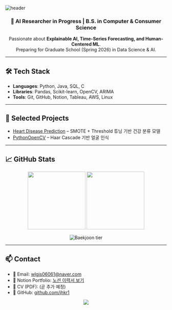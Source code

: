 <!-- 👋 Welcome Header -->
![header](https://capsule-render.vercel.app/api?type=waving&color=timeGradient&text=Welcome%20to%20Jihun's%20GitHub%20👋&animation=twinkling&fontSize=35&fontAlignY=40&fontAlign=70&height=250)

<!-- 👤 소개 -->
<h3 align="center">🧠 AI Researcher in Progress | B.S. in Computer & Consumer Science</h3>
<p align="center">
  Passionate about <b>Explainable AI, Time-Series Forecasting, and Human-Centered ML</b>.<br>
  Preparing for Graduate School (Spring 2026) in Data Science & AI.
</p>

---

## 🛠️ Tech Stack

- **Languages**: Python, Java, SQL, C  
- **Libraries**: Pandas, Scikit-learn, OpenCV, ARIMA  
- **Tools**: Git, GitHub, Notion, Tableau, AWS, Linux

---

## 💼 Selected Projects

- [Heart Disease Prediction](https://github.com/jhkr1/Heart-Disease-Prediction) – SMOTE + Threshold 튜닝 기반 건강 분류 모델  
- [PythonOpenCV](https://github.com/jhkr1/PythonOpenCV) – Haar Cascade 기반 얼굴 인식  
---

## 📈 GitHub Stats

<p align="center">
  <img height="180em" src="https://github-readme-stats.vercel.app/api?username=jhkr1&show_icons=true&theme=nord&hide_border=true" />
  <img height="180em" src="https://github-readme-stats.vercel.app/api/top-langs/?username=jhkr1&layout=compact&theme=nord&hide_border=true" />
</p>

<!-- Optional Baekjoon -->
<p align="center">
  <img alt="Baekjoon tier" src="http://mazassumnida.wtf/api/generate_badge?boj=wlgjs0606" />
</p>

---

## 📫 Contact

- 📧 Email: wlgjs06061@naver.com  
- 🧠 Notion Portfolio: [노션 이력서 보기](https://sunrise-gaura-2ce.notion.site/ae809ad7a3644961a1707ee78e6968ba)  
- 💼 CV (PDF): (곧 추가 예정)  
- 📍 GitHub: [github.com/jhkr1](https://github.com/jhkr1)

<!-- 방문자 수 뱃지 -->
<p align="center">
  <img src="https://hits.seeyoufarm.com/api/count/incr/badge.svg?url=https://github.com/jhkr1&count_bg=%2376CA1E&title_bg=%23555555&icon=github.svg&icon_color=%23E7E7E7&title=Visits&edge_flat=false"/>
</p>
